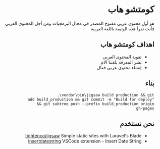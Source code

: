 <div dir='rtl'>

# كومتشو هاب
هو أول محتوى عربي مفتوح المصدر في مجال البرمجيات ومن أجل المحتوى العربي فأنت تقرأ هذه الوثيقة باللغة العربية

## اهداف كومتشو هاب
- تقوية المحتوى العربي
- نشر المعرفة بلغتنا الام
- إنشاء محتوى عربي فعال

## بناء

<code dir="ltr">.\vendor\bin\jigsaw build production && git add build_production && git commit -m "Build for deploy" && git subtree push --prefix build_production origin gh-pages</code>

## نحن نستخدم
- [tightenco/jigsaw](https://github.com/tightenco/jigsaw) Simple static sites with Laravel's Blade
- [insertdatestring](https://github.com/jsynowiec/vscode-insertdatestring) VSCode extension - Insert Date String
</div>